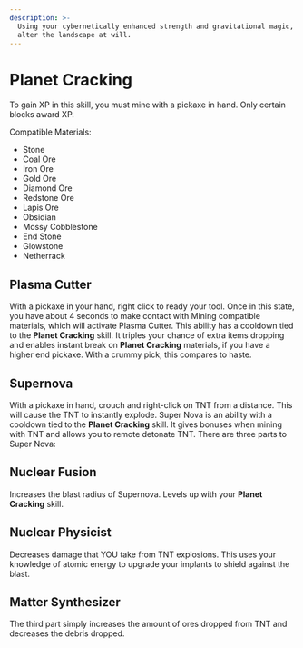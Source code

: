 ```yaml
---
description: >-
  Using your cybernetically enhanced strength and gravitational magic, you can
  alter the landscape at will.
---
```


# Planet Cracking

To gain XP in this skill, you must mine with a pickaxe in hand. Only certain blocks award XP.

Compatible Materials:

* Stone
* Coal Ore
* Iron Ore
* Gold Ore
* Diamond Ore
* Redstone Ore
* Lapis Ore
* Obsidian
* Mossy Cobblestone
* End Stone
* Glowstone
* Netherrack

## Plasma Cutter <a href="#how-to-use-super-breaker" id="how-to-use-super-breaker"></a>

With a pickaxe in your hand, right click to ready your tool. Once in this state, you have about 4 seconds to make contact with Mining compatible materials, which will activate Plasma Cutter. This ability has a cooldown tied to the **Planet Cracking** skill. It triples your chance of extra items dropping and enables instant break on **Planet Cracking** materials, if you have a higher end pickaxe. With a crummy pick, this compares to haste.

## Supernova <a href="#how-to-use-blast-mining" id="how-to-use-blast-mining"></a>

With a pickaxe in hand, crouch and right-click on TNT from a distance. This will cause the TNT to instantly explode. Super Nova is an ability with a cooldown tied to the **Planet Cracking** skill. It gives bonuses when mining with TNT and allows you to remote detonate TNT. There are three parts to Super  Nova:&#x20;

## Nuclear Fusion

Increases the blast radius of Supernova. Levels up with your **Planet Cracking** skill.

## Nuclear Physicist

Decreases damage that YOU take from TNT explosions. This uses your knowledge of atomic energy to upgrade your implants to shield against the blast.

## Matter Synthesizer

The third part simply increases the amount of ores dropped from TNT and decreases the debris dropped.
